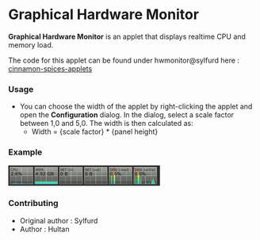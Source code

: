 Graphical Hardware Monitor
==========================

**Graphical Hardware Monitor** is an applet that displays realtime CPU and memory load.

The code for this applet can be found under hwmonitor@sylfurd here : [cinnamon-spices-applets](https://github.com/linuxmint/cinnamon-spices-applets/)

### Usage

* You can choose the width of the applet by right-clicking the applet and open the **Configuration** dialog. In the dialog, select a scale factor between 1,0 and 5,0. The width is then calculated as:
  * Width = {scale factor} * {panel height}

### Example

![screenshot](https://raw.githubusercontent.com/linuxmint/cinnamon-spices-applets/master/hwmonitor%40sylfurd/screenshot.png)

### Contributing

*  Original author : Sylfurd
*  Author : Hultan
